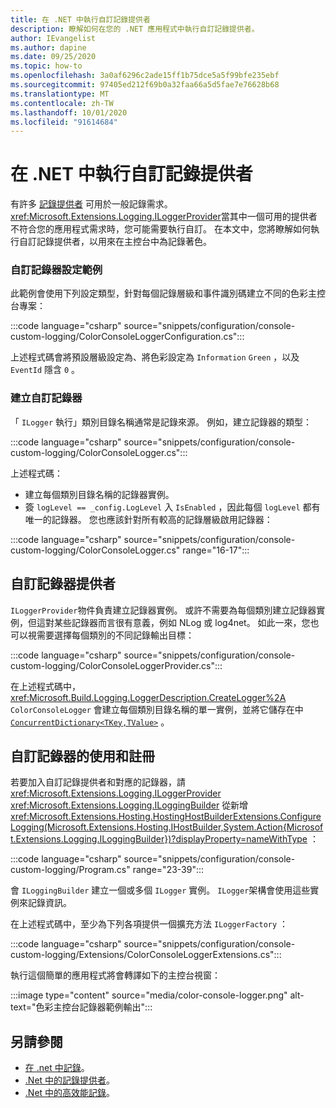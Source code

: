 ```yaml
---
title: 在 .NET 中執行自訂記錄提供者
description: 瞭解如何在您的 .NET 應用程式中執行自訂記錄提供者。
author: IEvangelist
ms.author: dapine
ms.date: 09/25/2020
ms.topic: how-to
ms.openlocfilehash: 3a0af6296c2ade15ff1b75dce5a5f99bfe235ebf
ms.sourcegitcommit: 97405ed212f69b0a32faa66a5d5fae7e76628b68
ms.translationtype: MT
ms.contentlocale: zh-TW
ms.lasthandoff: 10/01/2020
ms.locfileid: "91614684"
---
```

# <a name="implement-a-custom-logging-provider-in-net"></a>在 .NET 中執行自訂記錄提供者

有許多 [記錄提供者](logging-providers.md) 可用於一般記錄需求。 <xref:Microsoft.Extensions.Logging.ILoggerProvider>當其中一個可用的提供者不符合您的應用程式需求時，您可能需要執行自訂。 在本文中，您將瞭解如何執行自訂記錄提供者，以用來在主控台中為記錄著色。

### <a name="sample-custom-logger-configuration"></a>自訂記錄器設定範例

此範例會使用下列設定類型，針對每個記錄層級和事件識別碼建立不同的色彩主控台專案：

:::code language="csharp" source="snippets/configuration/console-custom-logging/ColorConsoleLoggerConfiguration.cs":::

上述程式碼會將預設層級設定為、將色彩設定為 `Information` `Green` ，以及 `EventId` 隱含 `0` 。

### <a name="create-the-custom-logger"></a>建立自訂記錄器

「 `ILogger` 執行」類別目錄名稱通常是記錄來源。 例如，建立記錄器的類型：

:::code language="csharp" source="snippets/configuration/console-custom-logging/ColorConsoleLogger.cs":::

上述程式碼：

- 建立每個類別目錄名稱的記錄器實例。
- 簽 `logLevel == _config.LogLevel` 入 `IsEnabled` ，因此每個 `logLevel` 都有唯一的記錄器。 您也應該針對所有較高的記錄層級啟用記錄器：

:::code language="csharp" source="snippets/configuration/console-custom-logging/ColorConsoleLogger.cs" range="16-17":::

## <a name="custom-logger-provider"></a>自訂記錄器提供者

`ILoggerProvider`物件負責建立記錄器實例。 或許不需要為每個類別建立記錄器實例，但這對某些記錄器而言很有意義，例如 NLog 或 log4net。 如此一來，您也可以視需要選擇每個類別的不同記錄輸出目標：

:::code language="csharp" source="snippets/configuration/console-custom-logging/ColorConsoleLoggerProvider.cs":::

在上述程式碼中， <xref:Microsoft.Build.Logging.LoggerDescription.CreateLogger%2A> `ColorConsoleLogger` 會建立每個類別目錄名稱的單一實例，並將它儲存在中 [`ConcurrentDictionary<TKey,TValue>`](/dotnet/api/system.collections.concurrent.concurrentdictionary-2) 。

## <a name="usage-and-registration-of-the-custom-logger"></a>自訂記錄器的使用和註冊

若要加入自訂記錄提供者和對應的記錄器，請 <xref:Microsoft.Extensions.Logging.ILoggerProvider> <xref:Microsoft.Extensions.Logging.ILoggingBuilder> 從新增 <xref:Microsoft.Extensions.Hosting.HostingHostBuilderExtensions.ConfigureLogging(Microsoft.Extensions.Hosting.IHostBuilder,System.Action{Microsoft.Extensions.Logging.ILoggingBuilder})?displayProperty=nameWithType> ：

:::code language="csharp" source="snippets/configuration/console-custom-logging/Program.cs" range="23-39":::

會 `ILoggingBuilder` 建立一個或多個 `ILogger` 實例。 `ILogger`架構會使用這些實例來記錄資訊。

在上述程式碼中，至少為下列各項提供一個擴充方法 `ILoggerFactory` ：

:::code language="csharp" source="snippets/configuration/console-custom-logging/Extensions/ColorConsoleLoggerExtensions.cs":::

執行這個簡單的應用程式將會轉譯如下的主控台視窗：

:::image type="content" source="media/color-console-logger.png" alt-text="色彩主控台記錄器範例輸出":::

## <a name="see-also"></a>另請參閱

- [在 .net 中記錄](logging.md)。
- [.Net 中的記錄提供者](logging-providers.md)。
- [.Net 中的高效能記錄](high-performance-logging.md)。

